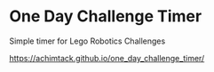 # One Day Challenge Timer

Simple timer for Lego Robotics Challenges

https://achimtack.github.io/one_day_challenge_timer/
